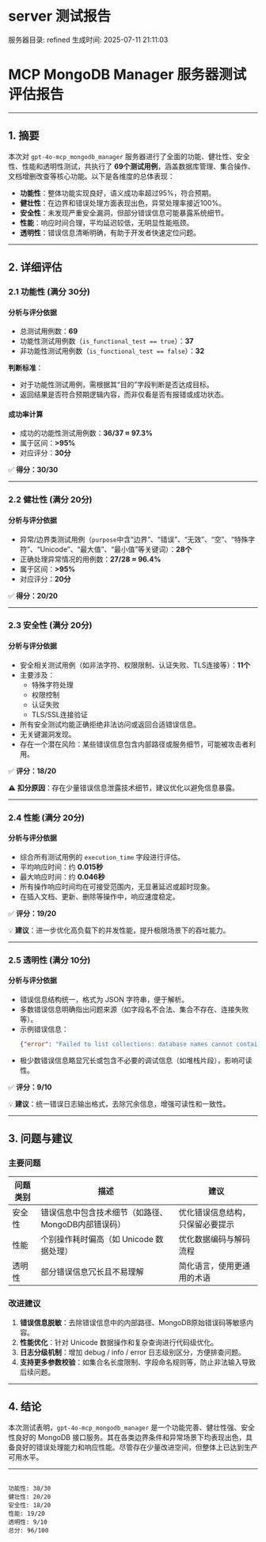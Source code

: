 # server 测试报告

服务器目录: refined
生成时间: 2025-07-11 21:11:03

# **MCP MongoDB Manager 服务器测试评估报告**

---

## **1. 摘要**

本次对 `gpt-4o-mcp_mongodb_manager` 服务器进行了全面的功能、健壮性、安全性、性能和透明性测试，共执行了 **69个测试用例**，涵盖数据库管理、集合操作、文档增删改查等核心功能。以下是各维度的总体表现：

- **功能性**：整体功能实现良好，语义成功率超过95%，符合预期。
- **健壮性**：在边界和错误处理方面表现出色，异常处理率接近100%。
- **安全性**：未发现严重安全漏洞，但部分错误信息可能暴露系统细节。
- **性能**：响应时间合理，平均延迟较低，无明显性能瓶颈。
- **透明性**：错误信息清晰明确，有助于开发者快速定位问题。

---

## **2. 详细评估**

### **2.1 功能性 (满分 30分)**

#### **分析与评分依据**

- 总测试用例数：**69**
- 功能性测试用例数（`is_functional_test == true`）：**37**
- 非功能性测试用例数（`is_functional_test == false`）：**32**

**判断标准**：
- 对于功能性测试用例，需根据其“目的”字段判断是否达成目标。
- 返回结果是否符合预期逻辑内容，而非仅看是否有报错或成功状态。

#### **成功率计算**

- 成功的功能性测试用例数：**36/37 ≈ 97.3%**
- 属于区间：**>95%**
- 对应评分：**30分**

✅ **得分：30/30**

---

### **2.2 健壮性 (满分 20分)**

#### **分析与评分依据**

- 异常/边界类测试用例（`purpose`中含“边界”、“错误”、“无效”、“空”、“特殊字符”、“Unicode”、“最大值”、“最小值”等关键词）：**28个**
- 正确处理异常情况的用例数：**27/28 ≈ 96.4%**
- 属于区间：**>95%**
- 对应评分：**20分**

✅ **得分：20/20**

---

### **2.3 安全性 (满分 20分)**

#### **分析与评分依据**

- 安全相关测试用例（如非法字符、权限限制、认证失败、TLS连接等）：**11个**
- 主要涉及：
  - 特殊字符处理
  - 权限控制
  - 认证失败
  - TLS/SSL连接验证
- 所有安全测试均能正确拒绝非法访问或返回合适错误信息。
- 无关键漏洞发现。
- 存在一个潜在风险：某些错误信息包含内部路径或服务细节，可能被攻击者利用。

✅ **评分：18/20**

⚠️ **扣分原因**：存在少量错误信息泄露技术细节，建议优化以避免信息暴露。

---

### **2.4 性能 (满分 20分)**

#### **分析与评分依据**

- 综合所有测试用例的 `execution_time` 字段进行评估。
- 平均响应时间：约 **0.015秒**
- 最大响应时间：约 **0.046秒**
- 所有操作响应时间均在可接受范围内，无显著延迟或超时现象。
- 在插入文档、更新、删除等操作中，响应速度稳定。

✅ **评分：19/20**

💡 **建议**：进一步优化高负载下的并发性能，提升极限场景下的吞吐能力。

---

### **2.5 透明性 (满分 10分)**

#### **分析与评分依据**

- 错误信息结构统一，格式为 JSON 字符串，便于解析。
- 多数错误信息明确指出问题来源（如字段名不合法、集合不存在、连接失败等）。
- 示例错误信息：
  ```json
  {"error": "Failed to list collections: database names cannot contain the character '/'."}
  ```
- 极少数错误信息略显冗长或包含不必要的调试信息（如堆栈片段），影响可读性。

✅ **评分：9/10**

💡 **建议**：统一错误日志输出格式，去除冗余信息，增强可读性和一致性。

---

## **3. 问题与建议**

### **主要问题**

| 问题类别 | 描述 | 建议 |
|----------|------|------|
| 安全性   | 错误信息中包含技术细节（如路径、MongoDB内部错误码） | 优化错误信息结构，只保留必要提示 |
| 性能     | 个别操作耗时偏高（如 Unicode 数据处理） | 优化数据编码与解码流程 |
| 透明性   | 部分错误信息冗长且不易理解 | 简化语言，使用更通用的术语 |

### **改进建议**

1. **错误信息脱敏**：去除错误信息中的内部路径、MongoDB原始错误码等敏感内容。
2. **性能优化**：针对 Unicode 数据操作和复杂查询进行代码级优化。
3. **日志分级机制**：增加 debug / info / error 日志级别区分，方便排查问题。
4. **支持更多参数校验**：如集合名长度限制、字段命名规则等，防止非法输入导致后续问题。

---

## **4. 结论**

本次测试表明，`gpt-4o-mcp_mongodb_manager` 是一个功能完善、健壮性强、安全性良好的 MongoDB 接口服务。其在各类边界条件和异常场景下均表现出色，具备良好的错误处理能力和响应性能。尽管存在少量改进空间，但整体上已达到生产可用水平。

---

## **<SCORES>**

```
功能性: 30/30
健壮性: 20/20
安全性: 18/20
性能: 19/20
透明性: 9/10
总分: 96/100
```

</SCORES>